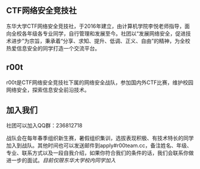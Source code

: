 ## CTF网络安全竞技社
东华大学CTF网络安全竞技社，于2016年建立，由计算机学院李悦老师指导，面向全校各年级各专业同学，自行管理和发展至今。社团以“发展网络安全，促进技术进步”为宗旨，秉承着“分享、求知、提升、低调、正义、自由”的精神，为全校热爱信息安全的同学打造一个交流平台。

## r00t
r00t是CTF网络安全竞技社下属的网络安全战队，参加国内外CTF比赛，维护校园网络安全，探索信息安全前沿技术。

## 加入我们
社团可以加入QQ群：236812718

战队会在每年春季组织新生赛，暑假组织集训，选拔表现积极、有技术特长的同学加入到战队。其他时间也可以发送邮件到apply#r00team.cc，备注姓名、年级、专业、联系方式以及一段自我介绍，如果你符合我们的条件的话，我们会联系你做进一步的面试。*目前仅限东华大学校内同学加入*
